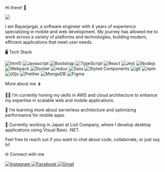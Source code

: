 Hi there! 👋
</br>

![](https://komarev.com/ghpvc/?username=BayraaKaspersky)


I am Bayarjargal, a software engineer with 4 years of experience specializing in mobile and web development. My journey has allowed me to work across a variety of platforms and technologies, building modern, efficient applications that meet user needs.


🖥️ Tech Stack

<p>
  <img alt="html5" src="https://img.shields.io/badge/-HTML5-E34F26?style=flat-square&logo=html5&logoColor=white" />
  <img alt="Javascript" src="https://img.shields.io/badge/-javascript-f7df1c?style=flat-square&logo=javascript&logoColor=black" />
  <img alt="Bootstrap" src="https://img.shields.io/badge/-bootstrap-7953b3?style=flat-square&logo=bootstrap&logoColor=white" />
  <img alt="TypeScript" src="https://img.shields.io/badge/-TypeScript-007ACC?style=flat-square&logo=typescript&logoColor=white" />
  <img alt="React" src="https://img.shields.io/badge/-React-45b8d8?style=flat-square&logo=react&logoColor=white" />
  <img alt="Jest" src="https://img.shields.io/badge/-jest-be3d19?style=flat-square&logo=jest&logoColor=white" />
  <img alt="Nodejs" src="https://img.shields.io/badge/-Nodejs-43853d?style=flat-square&logo=Node.js&logoColor=white" />
  <img alt="Webpack" src="https://img.shields.io/badge/-Webpack-8DD6F9?style=flat-square&logo=webpack&logoColor=white" />
  <img alt="Docker" src="https://img.shields.io/badge/-Docker-46a2f1?style=flat-square&logo=docker&logoColor=white" />
  <img alt="redux" src="https://img.shields.io/badge/-Redux-764ABC?style=flat-square&logo=redux&logoColor=white" />
  <img alt="Sass" src="https://img.shields.io/badge/-Sass-CC6699?style=flat-square&logo=sass&logoColor=white" />
  <img alt="Styled Components" src="https://img.shields.io/badge/-Styled_Components-db7092?style=flat-square&logo=styled-components&logoColor=white" />
  <img alt="git" src="https://img.shields.io/badge/-Git-F05032?style=flat-square&logo=git&logoColor=white" />
  <img alt="npm" src="https://img.shields.io/badge/-NPM-CB3837?style=flat-square&logo=npm&logoColor=white" />
  <img alt="d3js" src="https://img.shields.io/badge/-D3.js-F9A03C?style=flat-square&logo=d3.js&logoColor=white" />
  <img alt="Prettier" src="https://img.shields.io/badge/-Prettier-F7B93E?style=flat-square&logo=prettier&logoColor=white" />
  <img alt="MongoDB" src="https://img.shields.io/badge/-MongoDB-13aa52?style=flat-square&logo=mongodb&logoColor=white" />
   <img alt="Figma" src="https://img.shields.io/badge/-Figma-F24E1E?style=flat-square&logo=figma&logoColor=white" />
</p>



More about me 🪆
<p>
👨‍💻 I’m currently honing my skills in AWS and cloud architecture to enhance my expertise in scalable web and mobile applications.
  </p>
  <p>
🌱 I’m learning more about serverless architecture and optimizing performance for mobile apps.
    </p>
    <p>
🔭 Currently working in Japan at Lixil Company, where I develop desktop applications using Visual Basic .NET.
</p>
<p>
Feel free to reach out if you want to chat about code, collaborate, or just say hi!
</p>


🌐 Connect with me


<p> <a href="https://www.instagram.com/bayraakaspersky"> <img alt="Instagram" src="https://img.shields.io/badge/Instagram-E4405F?style=for-the-badge&logo=instagram&logoColor=white" /> </a> <a href="https://www.facebook.com/bayraakaspersky"> <img alt="Facebook" src="https://img.shields.io/badge/Facebook-1877F2?style=for-the-badge&logo=facebook&logoColor=white" /> </a> <a href="mailto:bayraakaspersky@gmail.com"> <img alt="Gmail" src="https://img.shields.io/badge/Gmail-D14836?style=for-the-badge&logo=gmail&logoColor=white" /> </a> </p>
